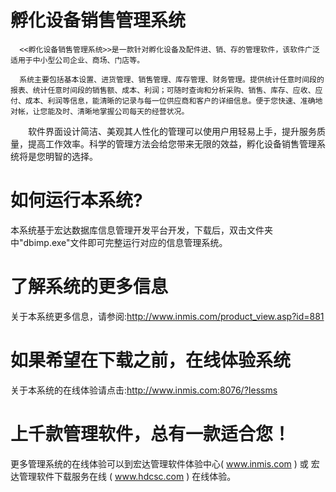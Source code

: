# 孵化设备销售管理系统

      <<孵化设备销售管理系统>>是一款针对孵化设备及配件进、销、存的管理软件，该软件广泛适用于中小型公司企业、商场、门店等。
      
      系统主要包括基本设置、进货管理、销售管理、库存管理、财务管理。提供统计任意时间段的报表、统计任意时间段的销售额、成本、利润；可随时查询和分析采购、销售、库存、应收、应付、成本、利润等信息，能清晰的记录与每一位供应商和客户的详细信息。便于您快速、准确地对帐，让您能及时、清晰地掌握公司每天的经营状况。
 
　　软件界面设计简洁、美观其人性化的管理可以使用户用轻易上手，提升服务质量，提高工作效率。科学的管理方法会给您带来无限的效益，孵化设备销售管理系统将是您明智的选择。
 
# 如何运行本系统?

本系统基于宏达数据库信息管理开发平台开发，下载后，双击文件夹中"dbimp.exe"文件即可完整运行对应的信息管理系统。

# 了解系统的更多信息

关于本系统更多信息，请参阅:http://www.inmis.com/product_view.asp?id=881

# 如果希望在下载之前，在线体验系统

关于本系统的在线体验请点击:http://www.inmis.com:8076/?Iessms

# 上千款管理软件，总有一款适合您！

更多管理系统的在线体验可以到宏达管理软件体验中心( www.inmis.com ) 或 宏达管理软件下载服务在线 ( www.hdcsc.com ) 在线体验。

